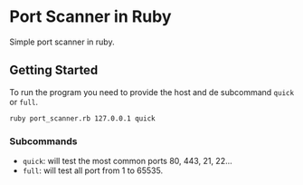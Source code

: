 # Port Scanner in Ruby

Simple port scanner in ruby.

## Getting Started

To run the program you need to provide the host and de subcommand ```quick``` or ```full```.

```
ruby port_scanner.rb 127.0.0.1 quick
```

### Subcommands
* ```quick```: will test the most common ports 80, 443, 21, 22...
* ```full```: will test all port from 1 to 65535.
